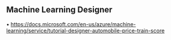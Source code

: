 ## Machine Learning Designer

•	https://docs.microsoft.com/en-us/azure/machine-learning/service/tutorial-designer-automobile-price-train-score
